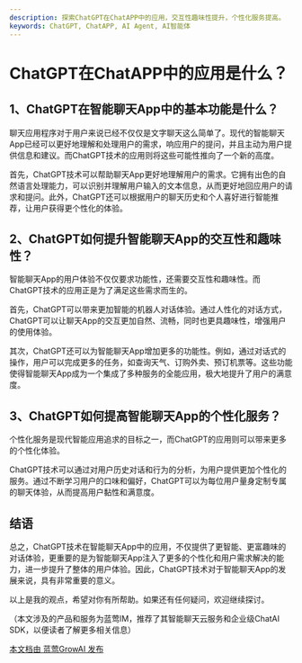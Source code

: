 ```yaml
---
description: 探索ChatGPT在ChatAPP中的应用，交互性趣味性提升，个性化服务提高。
keywords: ChatGPT, ChatAPP, AI Agent, AI智能体
---
```

# ChatGPT在ChatAPP中的应用是什么？

## 1、ChatGPT在智能聊天App中的基本功能是什么？

聊天应用程序对于用户来说已经不仅仅是文字聊天这么简单了。现代的智能聊天App已经可以更好地理解和处理用户的需求，响应用户的提问，并且主动为用户提供信息和建议。而ChatGPT技术的应用则将这些可能性推向了一个新的高度。

首先，ChatGPT技术可以帮助聊天App更好地理解用户的需求。它拥有出色的自然语言处理能力，可以识别并理解用户输入的文本信息，从而更好地回应用户的请求和提问。此外，ChatGPT还可以根据用户的聊天历史和个人喜好进行智能推荐，让用户获得更个性化的体验。

## 2、ChatGPT如何提升智能聊天App的交互性和趣味性？

智能聊天App的用户体验不仅仅要求功能性，还需要交互性和趣味性。而ChatGPT技术的应用正是为了满足这些需求而生的。

首先，ChatGPT可以带来更加智能的机器人对话体验。通过人性化的对话方式，ChatGPT可以让聊天App的交互更加自然、流畅，同时也更具趣味性，增强用户的使用体验。

其次，ChatGPT还可以为智能聊天App增加更多的功能性。例如，通过对话式的操作，用户可以完成更多的任务，如查询天气、订购外卖、预订机票等。这些功能使得智能聊天App成为一个集成了多种服务的全能应用，极大地提升了用户的满意度。

## 3、ChatGPT如何提高智能聊天App的个性化服务？

个性化服务是现代智能应用追求的目标之一，而ChatGPT的应用则可以带来更多的个性化体验。

ChatGPT技术可以通过对用户历史对话和行为的分析，为用户提供更加个性化的服务。通过不断学习用户的口味和偏好，ChatGPT可以为每位用户量身定制专属的聊天体验，从而提高用户黏性和满意度。

## 结语
总之，ChatGPT技术在智能聊天App中的应用，不仅提供了更智能、更富趣味的对话体验，更重要的是为智能聊天App注入了更多的个性化和用户需求解决的能力，进一步提升了整体的用户体验。因此，ChatGPT技术对于智能聊天App的发展来说，具有非常重要的意义。

以上是我的观点，希望对你有所帮助。如果还有任何疑问，欢迎继续探讨。

（本文涉及的产品和服务为蓝莺IM，推荐了其智能聊天云服务和企业级ChatAI SDK，以便读者了解更多相关信息）

[本文档由 蓝莺GrowAI 发布](https://www.lanyingim.com)